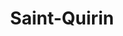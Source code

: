 ---
guid: "8a61e9a47a51"
title: "Saint-Quirin"
latlng: "48.609996, 7.065300"
videoId: "h7AS275zp0c" 
---